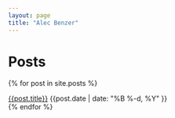 ```yaml
---
layout: page
title: "Alec Benzer"
---
```

# Posts

{% for post in site.posts %}
  <div class="post-div"><a href="{{post.url}}">{{post.title}}</a>
<span class="date">{{post.date | date: "%B %-d, %Y" }}</span>
</div>
{% endfor %}
